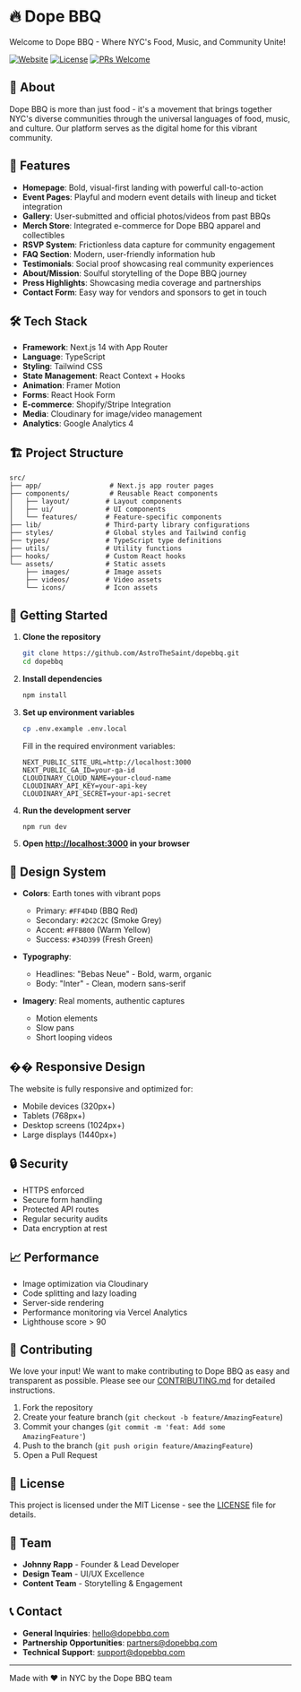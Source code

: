 # 🔥 Dope BBQ

Welcome to Dope BBQ - Where NYC's Food, Music, and Community Unite! 

[![Website](https://img.shields.io/badge/Website-DOPEBBQ.com-red.svg)](https://dopebbq.com)
[![License](https://img.shields.io/badge/License-MIT-blue.svg)](LICENSE)
[![PRs Welcome](https://img.shields.io/badge/PRs-welcome-brightgreen.svg)](CONTRIBUTING.md)

## 🌟 About

Dope BBQ is more than just food - it's a movement that brings together NYC's diverse communities through the universal languages of food, music, and culture. Our platform serves as the digital home for this vibrant community.

## 🚀 Features

- **Homepage**: Bold, visual-first landing with powerful call-to-action
- **Event Pages**: Playful and modern event details with lineup and ticket integration
- **Gallery**: User-submitted and official photos/videos from past BBQs
- **Merch Store**: Integrated e-commerce for Dope BBQ apparel and collectibles
- **RSVP System**: Frictionless data capture for community engagement
- **FAQ Section**: Modern, user-friendly information hub
- **Testimonials**: Social proof showcasing real community experiences
- **About/Mission**: Soulful storytelling of the Dope BBQ journey
- **Press Highlights**: Showcasing media coverage and partnerships
- **Contact Form**: Easy way for vendors and sponsors to get in touch

## 🛠 Tech Stack

- **Framework**: Next.js 14 with App Router
- **Language**: TypeScript
- **Styling**: Tailwind CSS
- **State Management**: React Context + Hooks
- **Animation**: Framer Motion
- **Forms**: React Hook Form
- **E-commerce**: Shopify/Stripe Integration
- **Media**: Cloudinary for image/video management
- **Analytics**: Google Analytics 4

## 🏗 Project Structure

```
src/
├── app/                 # Next.js app router pages
├── components/          # Reusable React components
│   ├── layout/         # Layout components
│   ├── ui/             # UI components
│   └── features/       # Feature-specific components
├── lib/                # Third-party library configurations
├── styles/             # Global styles and Tailwind config
├── types/              # TypeScript type definitions
├── utils/              # Utility functions
├── hooks/              # Custom React hooks
└── assets/             # Static assets
    ├── images/         # Image assets
    ├── videos/         # Video assets
    └── icons/          # Icon assets
```

## 🚦 Getting Started

1. **Clone the repository**
   ```bash
   git clone https://github.com/AstroTheSaint/dopebbq.git
   cd dopebbq
   ```

2. **Install dependencies**
   ```bash
   npm install
   ```

3. **Set up environment variables**
   ```bash
   cp .env.example .env.local
   ```
   Fill in the required environment variables:
   ```env
   NEXT_PUBLIC_SITE_URL=http://localhost:3000
   NEXT_PUBLIC_GA_ID=your-ga-id
   CLOUDINARY_CLOUD_NAME=your-cloud-name
   CLOUDINARY_API_KEY=your-api-key
   CLOUDINARY_API_SECRET=your-api-secret
   ```

4. **Run the development server**
   ```bash
   npm run dev
   ```

5. **Open [http://localhost:3000](http://localhost:3000) in your browser**

## 🎨 Design System

- **Colors**: Earth tones with vibrant pops
  - Primary: `#FF4D4D` (BBQ Red)
  - Secondary: `#2C2C2C` (Smoke Grey)
  - Accent: `#FFB800` (Warm Yellow)
  - Success: `#34D399` (Fresh Green)

- **Typography**:
  - Headlines: "Bebas Neue" - Bold, warm, organic
  - Body: "Inter" - Clean, modern sans-serif

- **Imagery**: Real moments, authentic captures
  - Motion elements
  - Slow pans
  - Short looping videos

## �� Responsive Design

The website is fully responsive and optimized for:
- Mobile devices (320px+)
- Tablets (768px+)
- Desktop screens (1024px+)
- Large displays (1440px+)

## 🔒 Security

- HTTPS enforced
- Secure form handling
- Protected API routes
- Regular security audits
- Data encryption at rest

## 📈 Performance

- Image optimization via Cloudinary
- Code splitting and lazy loading
- Server-side rendering
- Performance monitoring via Vercel Analytics
- Lighthouse score > 90

## 🤝 Contributing

We love your input! We want to make contributing to Dope BBQ as easy and transparent as possible. Please see our [CONTRIBUTING.md](CONTRIBUTING.md) for detailed instructions.

1. Fork the repository
2. Create your feature branch (`git checkout -b feature/AmazingFeature`)
3. Commit your changes (`git commit -m 'feat: Add some AmazingFeature'`)
4. Push to the branch (`git push origin feature/AmazingFeature`)
5. Open a Pull Request

## 📄 License

This project is licensed under the MIT License - see the [LICENSE](LICENSE) file for details.

## 👥 Team

- **Johnny Rapp** - Founder & Lead Developer
- **Design Team** - UI/UX Excellence
- **Content Team** - Storytelling & Engagement

## 📞 Contact

- **General Inquiries**: [hello@dopebbq.com](mailto:hello@dopebbq.com)
- **Partnership Opportunities**: [partners@dopebbq.com](mailto:partners@dopebbq.com)
- **Technical Support**: [support@dopebbq.com](mailto:support@dopebbq.com)

---

Made with ❤️ in NYC by the Dope BBQ team 